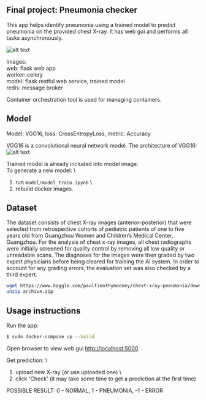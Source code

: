 
## Final project: Pneumonia checker 

This app helps identify pneumonia using a trained model to predict pneumonia on the provided chest X-ray. It has web gui and performs all tasks asynchronously.


![alt text](https://testdriven.io/static/images/blog/flask-celery/flask-celery-flow.png)

Images: \
web: flask web app \
worker: celery \
model: flask restful web service, trained model \
redis: message broker

Container orchestration tool is used for managing containers.

## Model

Model: VGG16, loss: CrossEntropyLoss, metric: Accuracy

VGG16 is a convolutional neural network model.
The architecture of VGG16: 
![alt text](https://neurohive.io/wp-content/uploads/2018/11/vgg16-neural-network.jpg)

Trained model is already included into model image. \
To generate a new model: \
1. run `model/model_train.ipynb` \
2. rebuild docker images.

## Dataset

The dataset consists of chest X-ray images (anterior-posterior) that were selected from retrospective cohorts of pediatric patients of one to five years old from Guangzhou Women and Children’s Medical Center, Guangzhou. For the analysis of chest x-ray images, all chest radiographs were initially screened for quality control by removing all low quality or unreadable scans. The diagnoses for the images were then graded by two expert physicians before being cleared for training the AI system. In order to account for any grading errors, the evaluation set was also checked by a third expert.

```bash
wget https://www.kaggle.com/paultimothymooney/chest-xray-pneumonia/download
unzip archive.zip
```

## Usage instructions

Run the app:

```sh
$ sudo docker-compose up --build
```

Open browser to view web gui 
[http://localhost:5000](http://localhost:5000)

Get prediction: \
1. upload new X-ray (or use uploaded one) \
2. click 'Check' (it may take some time to get a prediction at the first time)

POSSIBLE RESULT: 0 - NORMAL, 1 - PNEUMONIA, -1 - ERROR
